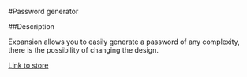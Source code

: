 #Password generator

##Description

Expansion allows you to easily generate a password of any complexity, there is the possibility of changing the design.

[Link to store](https://chrome.google.com/webstore/detail/password-generator/bjceobblnjgdcgdapanldlkkejljpdlh)
